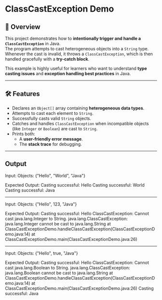 # ClassCastException Demo

## 📌 Overview
This project demonstrates how to **intentionally trigger and handle a `ClassCastException`** in Java.  
The program attempts to cast heterogeneous objects into a `String` type. Whenever the cast is invalid, it throws a `ClassCastException`, which is then handled gracefully with a **try-catch block**.  

This example is highly useful for learners who want to understand **type casting issues** and **exception handling best practices** in Java.

---

## 🛠️ Features
- Declares an `Object[]` array containing **heterogeneous data types**.
- Attempts to cast each element to `String`.
- Successfully casts valid `String` objects.
- Catches and handles `ClassCastException` when incompatible objects (like `Integer` or `Boolean`) are cast to `String`.
- Prints both:
  - A **user-friendly error message**.
  - The **stack trace** for debugging.

---

## Output

Input:
Objects: {"Hello", "World", "Java"}

Expected Output:
Casting successful: Hello
Casting successful: World
Casting successful: Java



-------------
Input:
Objects: {"Hello", 123, "Java"}

Expected Output:
Casting successful: Hello
ClassCastException: Cannot cast java.lang.Integer to String.
java.lang.ClassCastException: java.lang.Integer cannot be cast to java.lang.String
    at ClassCastExceptionDemo.handleClassCastException(ClassCastExceptionDemo.java:14)
    at ClassCastExceptionDemo.main(ClassCastExceptionDemo.java:26)



-------------
Input:
Objects: {"Hello", true, "Java"}

Expected Output:
Casting successful: Hello
ClassCastException: Cannot cast java.lang.Boolean to String.
java.lang.ClassCastException: java.lang.Boolean cannot be cast to java.lang.String
    at ClassCastExceptionDemo.handleClassCastException(ClassCastExceptionDemo.java:14)
    at ClassCastExceptionDemo.main(ClassCastExceptionDemo.java:26)
Casting successful: Java
